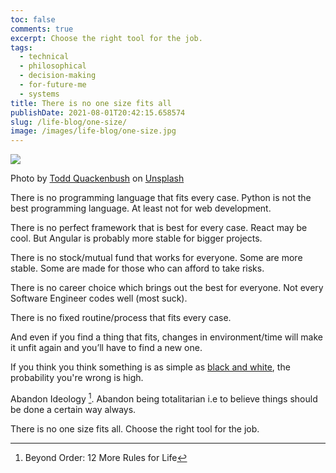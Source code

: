 ```yaml
---
toc: false
comments: true
excerpt: Choose the right tool for the job.
tags:
  - technical
  - philosophical
  - decision-making
  - for-future-me
  - systems
title: There is no one size fits all
publishDate: 2021-08-01T20:42:15.658574
slug: /life-blog/one-size/
image: /images/life-blog/one-size.jpg
---
```


![](/images/life-blog/one-size.jpg)

Photo by <a href="https://unsplash.com/@toddquackenbush?utm_source=unsplash&utm_medium=referral&utm_content=creditCopyText">Todd Quackenbush</a> on <a href="https://unsplash.com/s/photos/tools?utm_source=unsplash&utm_medium=referral&utm_content=creditCopyText">Unsplash</a>

There is no programming language that fits every case. Python is not the best programming language. At least not for web development.

There is no perfect framework that is best for every case. React may be cool. But Angular is probably more stable for bigger projects.

There is no stock/mutual fund that works for everyone. Some are more stable. Some are made for those who can afford to take risks.

There is no career choice which brings out the best for everyone. Not every Software Engineer codes well (most suck).

There is no fixed routine/process that fits every case.

And even if you find a thing that fits, changes in environment/time will make it unfit again and you’ll have to find a new one.

If you think you think something is as simple as [black and white](/black_white), the probability you're wrong is high.

Abandon Ideology [^1]. Abandon being totalitarian i.e to believe things should be done a certain way always.

There is no one size fits all. Choose the right tool for the job.

[^1]: Beyond Order: 12 More Rules for Life
